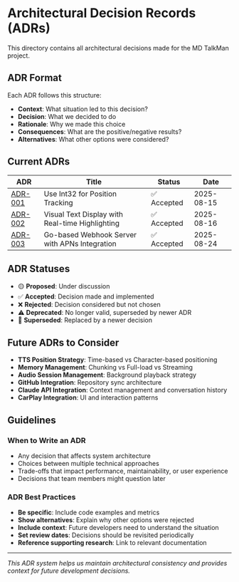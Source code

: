 # Architectural Decision Records (ADRs)

This directory contains all architectural decisions made for the MD TalkMan project.

## ADR Format

Each ADR follows this structure:
- **Context**: What situation led to this decision?
- **Decision**: What we decided to do
- **Rationale**: Why we made this choice
- **Consequences**: What are the positive/negative results?
- **Alternatives**: What other options were considered?

## Current ADRs

| ADR | Title | Status | Date |
|-----|-------|--------|------|
| [ADR-001](./ADR-001-Int32-For-Position-Tracking.md) | Use Int32 for Position Tracking | ✅ Accepted | 2025-08-15 |
| [ADR-002](./ADR-002-Visual-Text-Display.md) | Visual Text Display with Real-time Highlighting | ✅ Accepted | 2025-08-16 |
| [ADR-003](./ADR-003-Webhook-Architecture.md) | Go-based Webhook Server with APNs Integration | ✅ Accepted | 2025-08-24 |

## ADR Statuses

- 🟡 **Proposed**: Under discussion
- ✅ **Accepted**: Decision made and implemented  
- ❌ **Rejected**: Decision considered but not chosen
- ⚠️ **Deprecated**: No longer valid, superseded by newer ADR
- 🔄 **Superseded**: Replaced by a newer decision

## Future ADRs to Consider

- **TTS Position Strategy**: Time-based vs Character-based positioning
- **Memory Management**: Chunking vs Full-load vs Streaming
- **Audio Session Management**: Background playback strategy
- **GitHub Integration**: Repository sync architecture
- **Claude API Integration**: Context management and conversation history
- **CarPlay Integration**: UI and interaction patterns

## Guidelines

### When to Write an ADR
- Any decision that affects system architecture
- Choices between multiple technical approaches  
- Trade-offs that impact performance, maintainability, or user experience
- Decisions that team members might question later

### ADR Best Practices
- **Be specific**: Include code examples and metrics
- **Show alternatives**: Explain why other options were rejected
- **Include context**: Future developers need to understand the situation
- **Set review dates**: Decisions should be revisited periodically
- **Reference supporting research**: Link to relevant documentation

---

*This ADR system helps us maintain architectural consistency and provides context for future development decisions.*